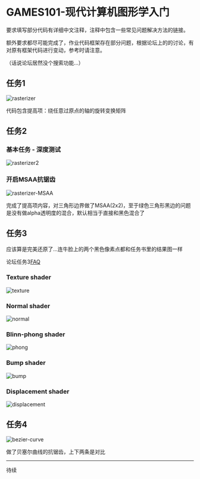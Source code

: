 # GAMES101-现代计算机图形学入门

要求填写部分代码有详细中文注释，注释中包含一些常见问题解决方法的链接。

额外要求都尽可能完成了，作业代码框架存在部分问题，根据论坛上的的讨论，有对原有框架代码进行变动，参考时请注意。

（话说论坛居然没个搜索功能...）

## 任务1

![rasterizer](./images/rasterizer.png)

代码包含提高项：绕任意过原点的轴的旋转变换矩阵

## 任务2

### 基本任务 - 深度测试

![rasterizer2](./images/rasterizer2.png)

### 开启MSAA抗锯齿

![rasterizer-MSAA](./images/rasterizer2-MSAA.png)

完成了提高项内容，对三角形边界做了MSAA(2x2)，至于绿色三角形黑边的问题是没有做alpha透明度的混合，默认相当于直接和黑色混合了

## 任务3

应该算是完美还原了...连牛脸上的两个黑色像素点都和任务书里的结果图一样

论坛任务3[FAQ](https://games-cn.org/forums/topic/frequently-asked-questionskeep-updating/)

### Texture shader

![texture](./images/texture.png)

### Normal shader

![normal](./images/normal.png)

### Blinn-phong shader

![phong](./images/phong.png)

### Bump shader

![bump](./images/bump.png)

### Displacement shader

![displacement](./images/displacement.png)

## 任务4

![bezier-curve](./images/bezier-curve.png)

做了贝塞尔曲线的抗锯齿，上下两条是对比

---

待续